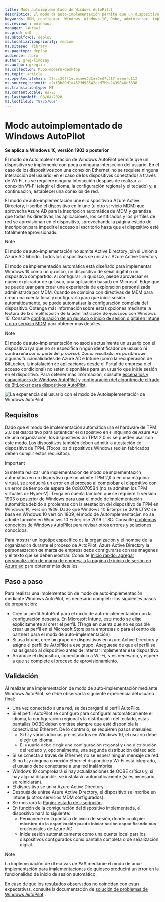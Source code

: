 ```yaml
---
title: Modo autoimplementado de Windows AutoPilot
description: El modo de auto-implementación permite que un dispositivo se implemente con poca interacción del usuario. Este modo de modo está diseñado para implementar Windows 10 como un quiosco, un dispositivo de señal digital o un dispositivo compartido.
keywords: MDM, configurar, Windows, Windows 10, Oobe, administrar, implementar, AutoPilot, ZTD, cero-Touch, Partner, msfb, Intune
ms.reviewer: mniehaus
manager: laurawi
ms.prod: w10
ms.mktglfcycl: deploy
ms.localizationpriority: medium
ms.sitesec: library
ms.pagetype: deploy
audience: itpro
author: greg-lindsay
ms.author: greglin
ms.collection: M365-modern-desktop
ms.topic: article
ms.openlocfilehash: 5fccc36ff1ecacaee3d2aa3ed7c317faaaefc113
ms.sourcegitcommit: e2cf3b80d1a4523d98542ccd7bba2439046c3830
ms.translationtype: MT
ms.contentlocale: es-ES
ms.lasthandoff: 08/04/2020
ms.locfileid: "87757069"
---
```

# <a name="windows-autopilot-self-deploying-mode"></a>Modo autoimplementado de Windows AutoPilot

**Se aplica a: Windows 10, versión 1903 o posterior**

El modo de Autoimplementación de Windows AutoPilot permite que un dispositivo se implemente con poca o ninguna interacción del usuario. En el caso de los dispositivos con una conexión Ethernet, no se requiere ninguna interacción del usuario; en el caso de los dispositivos conectados a través de Wi-Fi, no se requiere ninguna interacción después de realizar la conexión Wi-Fi (elegir el idioma, la configuración regional y el teclado) y, a continuación, establecer una conexión de red.  

El modo de auto-implementación une el dispositivo a Azure Active Directory, inscribe el dispositivo en Intune (u otro servicio MDM) que aprovecha Azure AD para la inscripción automática de MDM y garantiza que todas las directivas, las aplicaciones, los certificados y los perfiles de red se aprovisionan en el dispositivo, aprovechando la página estado de inscripción para impedir el acceso al escritorio hasta que el dispositivo esté totalmente aprovisionado. 

>[!NOTE]
>El modo de auto-implementación no admite Active Directory join ni Unión a Azure AD híbrido.  Todos los dispositivos se unirán a Azure Active Directory.

El modo de implementación automática está diseñado para implementar Windows 10 como un quiosco, un dispositivo de señal digital o un dispositivo compartido. Al configurar un quiosco, puede aprovechar el nuevo explorador de quiosco, una aplicación basada en Microsoft Edge que se puede usar para crear una experiencia de exploración personalizada administrada por MDM. Cuando se combina con directivas de MDM para crear una cuenta local y configurarla para que inicie sesión automáticamente, se puede automatizar la configuración completa del dispositivo. Obtenga más información sobre estas opciones mediante la lectura de la simplificación de la administración de quioscos con Windows 10.  Consulte [configuración de un quiosco o inicio de sesión digital en Intune u otro servicio MDM](https://docs.microsoft.com/windows/configuration/setup-kiosk-digital-signage#set-up-a-kiosk-or-digital-sign-in-intune-or-other-mdm-service) para obtener más detalles.

>[!NOTE]
>El modo de auto-implementación no asocia actualmente un usuario con el dispositivo (ya que no se especifica ningún identificador de usuario ni contraseña como parte del proceso).  Como resultado, es posible que algunas funcionalidades de Azure AD e Intune (como la recuperación de BitLocker, la instalación de aplicaciones desde el Portal de empresa o el acceso condicional) no estén disponibles para un usuario que inicie sesión en el dispositivo. Para obtener más información, consulte [escenarios y capacidades de Windows AutoPilot](windows-autopilot-scenarios.md) y [configuración del algoritmo de cifrado de BitLocker para dispositivos AutoPilot](bitlocker.md).

![La experiencia del usuario con el modo de Autoimplementación de Windows AutoPilot](images/self-deploy-welcome.png)

## <a name="requirements"></a>Requisitos

Dado que el modo de implementación automática usa el hardware de TPM 2,0 del dispositivo para autenticar el dispositivo en el inquilino de Azure AD de una organización, los dispositivos sin TPM 2,0 no se pueden usar con este modo.  Los dispositivos también deben admitir la atestación de dispositivo de TPM.  (Todos los dispositivos Windows recién fabricados deben cumplir estos requisitos).

>[!IMPORTANT]
>Si intenta realizar una implementación de modo de implementación automática en un dispositivo que no admite TPM 2,0 o en una máquina virtual, se producirá un error en el proceso al comprobar el dispositivo con un error de tiempo de espera de 0x800705B4 (no se admiten los TPM virtuales de Hyper-V). Tenga en cuenta también que se requiere la versión 1903 o posterior de Windows para usar el modo de implementación automática debido a problemas con la atestación del dispositivo de TPM en Windows 10, versión 1809. Dado que Windows 10 Enterprise 2019 LTSC se basa en Windows 10 versión 1809, el modo de Autoimplementación no se admite también en Windows 10 Enterprise 2019 LTSC. Consulte [problemas conocidos de Windows AutoPilot](known-issues.md) para revisar otros errores y soluciones conocidos.

Para mostrar un logotipo específico de la organización y el nombre de la organización durante el proceso de AutoPilot, Azure Active Directory la personalización de marca de empresa debe configurarse con las imágenes y el texto que se deben mostrar.  Consulte [Inicio rápido: agregar personalización de marca de empresa a la página de inicio de sesión en Azure ad](https://docs.microsoft.com/azure/active-directory/fundamentals/customize-branding) para obtener más detalles. 

## <a name="step-by-step"></a>Paso a paso

Para realizar una implementación de modo de auto-implementación mediante Windows AutoPilot, es necesario completar los siguientes pasos de preparación:

-   Cree un perfil AutoPilot para el modo de auto-implementación con la configuración deseada.  En Microsoft Intune, este modo se elige explícitamente al crear el perfil. (Tenga en cuenta que no es posible crear un perfil en el Microsoft Store para empresas o para el centro de partners para el modo de auto-implementación).
-   Si usa Intune, cree un grupo de dispositivos en Azure Active Directory y asigne el perfil de AutoPilot a ese grupo.  Asegúrese de que el perfil se ha asignado al dispositivo antes de intentar implementar ese dispositivo.
-   Arranque el dispositivo, conectándolo a Wi-Fi, si es necesario, y espere a que se complete el proceso de aprovisionamiento.

## <a name="validation"></a>Validación

Al realizar una implementación de modo de auto-implementación mediante Windows AutoPilot, se debe observar la siguiente experiencia del usuario final:

-   Una vez conectado a una red, se descargará el perfil AutoPilot.
-   Si el perfil AutoPilot se configuró para configurar automáticamente el idioma, la configuración regional y la distribución del teclado, estas pantallas OOBE deben omitirse siempre que esté disponible la conectividad Ethernet.  De lo contrario, se requieren pasos manuales:
    -   Si hay varios idiomas preinstalados en Windows 10, el usuario debe elegir un idioma.
    -   El usuario debe elegir una configuración regional y una distribución del teclado y, opcionalmente, una segunda distribución del teclado.
-   Si se conecta a través de Ethernet, no se espera ningún mensaje de red.  Si no hay ninguna conexión Ethernet disponible y Wi-Fi está integrado, el usuario debe conectarse a una red inalámbrica.
-   Windows 10 comprobará si hay actualizaciones de OOBE críticas y, si hay alguna disponible, se instalarán automáticamente (si es necesario, se reiniciarán).
-   El dispositivo se unirá Azure Active Directory.
-   Después de unirse Azure Active Directory, el dispositivo se inscribe en Intune (u otros servicios MDM configurados).
-   Se mostrará la [Página estado de inscripción](enrollment-status.md) .
-   En función de la configuración del dispositivo implementada, el dispositivo hará lo siguiente:
    -   Permanece en la pantalla de inicio de sesión, donde cualquier miembro de la organización puede iniciar sesión especificando sus credenciales de Azure AD.
    -   Inicie sesión automáticamente como una cuenta local para los dispositivos configurados como pantalla completa o de señalización digital.

>[!NOTE]
>La implementación de directivas de EAS mediante el modo de auto-implementación para implementaciones de quiosco producirá un error en la funcionalidad de inicio de sesión automático. 

En caso de que los resultados observados no coincidan con estas expectativas, consulte la documentación de [solución de problemas de Windows AutoPilot](troubleshooting.md) .
